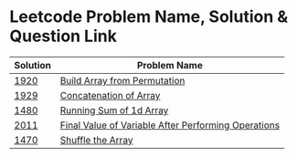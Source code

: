 # Leetcode Problem Name, Solution & Question Link
| Solution | Problem Name |
| --- | --- |
| [1920](Array/1920.py) | [Build Array from Permutation](https://leetcode.com/problems/build-array-from-permutation/) |
| [1929](Array/1929.py) | [Concatenation of Array](https://leetcode.com/problems/concatenation-of-array/) |
| [1480](Array/1480.py) | [Running Sum of 1d Array](https://leetcode.com/problems/running-sum-of-1d-array/) |
| [2011](Array/2011.py) | [Final Value of Variable After Performing Operations](https://leetcode.com/problems/final-value-of-variable-after-performing-operations/) |
| [1470](Array/1470.py) | [Shuffle the Array](https://leetcode.com/problems/shuffle-the-array/) |
